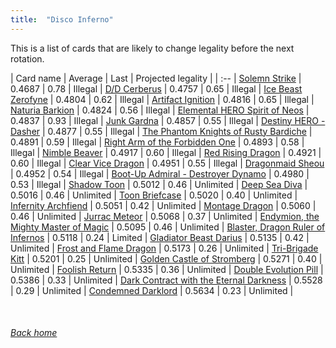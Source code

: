 ```yaml
---
title:  "Disco Inferno"
---
```


This is a list of cards that are likely to change legality before the next rotation.

| Card name | Average | Last | Projected legality |
| :-- |
[Solemn Strike](https://db.ygoprodeck.com/card/?search=Solemn%20Strike) | 0.4687 | 0.78 | Illegal |
[D/D Cerberus](https://db.ygoprodeck.com/card/?search=D/D%20Cerberus) | 0.4757 | 0.65 | Illegal |
[Ice Beast Zerofyne](https://db.ygoprodeck.com/card/?search=Ice%20Beast%20Zerofyne) | 0.4804 | 0.62 | Illegal |
[Artifact Ignition](https://db.ygoprodeck.com/card/?search=Artifact%20Ignition) | 0.4816 | 0.65 | Illegal |
[Naturia Barkion](https://db.ygoprodeck.com/card/?search=Naturia%20Barkion) | 0.4824 | 0.56 | Illegal |
[Elemental HERO Spirit of Neos](https://db.ygoprodeck.com/card/?search=Elemental%20HERO%20Spirit%20of%20Neos) | 0.4837 | 0.93 | Illegal |
[Junk Gardna](https://db.ygoprodeck.com/card/?search=Junk%20Gardna) | 0.4857 | 0.55 | Illegal |
[Destiny HERO - Dasher](https://db.ygoprodeck.com/card/?search=Destiny%20HERO%20-%20Dasher) | 0.4877 | 0.55 | Illegal |
[The Phantom Knights of Rusty Bardiche](https://db.ygoprodeck.com/card/?search=The%20Phantom%20Knights%20of%20Rusty%20Bardiche) | 0.4891 | 0.59 | Illegal |
[Right Arm of the Forbidden One](https://db.ygoprodeck.com/card/?search=Right%20Arm%20of%20the%20Forbidden%20One) | 0.4893 | 0.58 | Illegal |
[Nimble Beaver](https://db.ygoprodeck.com/card/?search=Nimble%20Beaver) | 0.4917 | 0.60 | Illegal |
[Red Rising Dragon](https://db.ygoprodeck.com/card/?search=Red%20Rising%20Dragon) | 0.4921 | 0.60 | Illegal |
[Clear Vice Dragon](https://db.ygoprodeck.com/card/?search=Clear%20Vice%20Dragon) | 0.4951 | 0.55 | Illegal |
[Dragonmaid Sheou](https://db.ygoprodeck.com/card/?search=Dragonmaid%20Sheou) | 0.4952 | 0.54 | Illegal |
[Boot-Up Admiral - Destroyer Dynamo](https://db.ygoprodeck.com/card/?search=Boot-Up%20Admiral%20-%20Destroyer%20Dynamo) | 0.4980 | 0.53 | Illegal |
[Shadow Toon](https://db.ygoprodeck.com/card/?search=Shadow%20Toon) | 0.5012 | 0.46 | Unlimited |
[Deep Sea Diva](https://db.ygoprodeck.com/card/?search=Deep%20Sea%20Diva) | 0.5016 | 0.46 | Unlimited |
[Toon Briefcase](https://db.ygoprodeck.com/card/?search=Toon%20Briefcase) | 0.5020 | 0.40 | Unlimited |
[Infernity Archfiend](https://db.ygoprodeck.com/card/?search=Infernity%20Archfiend) | 0.5051 | 0.42 | Unlimited |
[Montage Dragon](https://db.ygoprodeck.com/card/?search=Montage%20Dragon) | 0.5060 | 0.46 | Unlimited |
[Jurrac Meteor](https://db.ygoprodeck.com/card/?search=Jurrac%20Meteor) | 0.5068 | 0.37 | Unlimited |
[Endymion, the Mighty Master of Magic](https://db.ygoprodeck.com/card/?search=Endymion,%20the%20Mighty%20Master%20of%20Magic) | 0.5095 | 0.46 | Unlimited |
[Blaster, Dragon Ruler of Infernos](https://db.ygoprodeck.com/card/?search=Blaster,%20Dragon%20Ruler%20of%20Infernos) | 0.5118 | 0.24 | Limited |
[Gladiator Beast Darius](https://db.ygoprodeck.com/card/?search=Gladiator%20Beast%20Darius) | 0.5135 | 0.42 | Unlimited |
[Frost and Flame Dragon](https://db.ygoprodeck.com/card/?search=Frost%20and%20Flame%20Dragon) | 0.5173 | 0.26 | Unlimited |
[Tri-Brigade Kitt](https://db.ygoprodeck.com/card/?search=Tri-Brigade%20Kitt) | 0.5201 | 0.25 | Unlimited |
[Golden Castle of Stromberg](https://db.ygoprodeck.com/card/?search=Golden%20Castle%20of%20Stromberg) | 0.5271 | 0.40 | Unlimited |
[Foolish Return](https://db.ygoprodeck.com/card/?search=Foolish%20Return) | 0.5335 | 0.36 | Unlimited |
[Double Evolution Pill](https://db.ygoprodeck.com/card/?search=Double%20Evolution%20Pill) | 0.5386 | 0.33 | Unlimited |
[Dark Contract with the Eternal Darkness](https://db.ygoprodeck.com/card/?search=Dark%20Contract%20with%20the%20Eternal%20Darkness) | 0.5528 | 0.29 | Unlimited |
[Condemned Darklord](https://db.ygoprodeck.com/card/?search=Condemned%20Darklord) | 0.5634 | 0.23 | Unlimited |

<br>

###### [Back home](index)